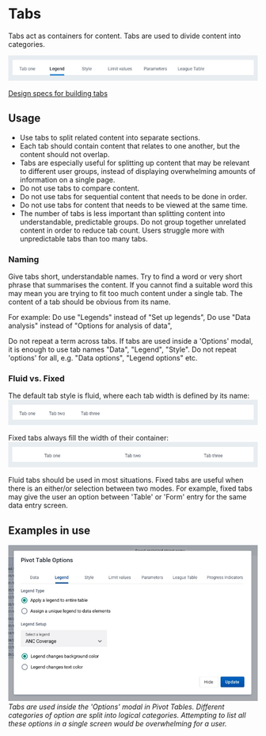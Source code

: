 # Tabs
Tabs act as containers for content. Tabs are used to divide content into categories.

![](../images/tabs.jpg)

[Design specs for building tabs](https://sketch.cloud/s/DwkDk/GmKbAL5)

## Usage
- Use tabs to split related content into separate sections. 
- Each tab should contain content that relates to one another, but the content should not overlap.
- Tabs are especially useful for splitting up content that may be relevant to different user groups, instead of displaying overwhelming amounts of information on a single page.
- Do not use tabs to compare content.
- Do not use tabs for sequential content that needs to be done in order.
- Do not use tabs for content that needs to be viewed at the same time.
- The number of tabs is less important than splitting content into understandable, predictable groups. Do not group together unrelated content in order to reduce tab count. Users struggle more with unpredictable tabs than too many tabs.

### Naming
Give tabs short, understandable names. Try to find a word or very short phrase that summarises the content. If you cannot find a suitable word this may mean you are trying to fit too much content under a single tab. The content of a tab should be obvious from its name.

For example:
Do use "Legends" instead of "Set up legends",
Do use "Data analysis" instead of "Options for analysis of data",

Do not repeat a term across tabs. If tabs are used inside a 'Options' modal, it is enough to use tab names "Data", "Legend", "Style". Do not repeat 'options' for all, e.g. "Data options", "Legend options" etc.

### Fluid vs. Fixed
The default tab style is fluid, where each tab width is defined by its name:
![](../images/tabs-fluid.jpg)

Fixed tabs always fill the width of their container:
![](../images/tabs-fixed.jpg)

Fluid tabs should be used in most situations. Fixed tabs are useful when there is an either/or selection between two modes. For example, fixed tabs may give the user an option between 'Table' or 'Form' entry for the same data entry screen. 

## Examples in use
![](../images/tabs-example.jpg)
*Tabs are used inside the 'Options' modal in Pivot Tables. Different categories of option are split into logical categories. Attempting to list all these options in a single screen would be overwhelming for a user.*

